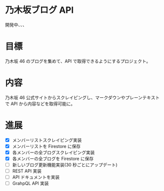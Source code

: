 # 乃木坂ブログ API

開発中、、、

# 目標

乃木坂 46 のブログを集めて、API で取得できるようにするプロジェクト。

# 内容

乃木坂 46 公式サイトからスクレイピングし、マークダウンやプレーンテキストで API から内容などを取得可能に。

# 進展

- [x] メンバーリストスクレイピング実装
- [x] メンバーリストを Firestore に保存
- [x] 各メンバーの全ブログスクレイピング実装
- [X] 各メンバーの全ブログを Firestore に保存
- [ ] 新しいブログ更新機能実装(30 秒ごとにアップデート)
- [ ] REST API 実装
- [ ] API ドキュメントを実装
- [ ] GrahpQL API 実装
